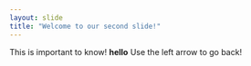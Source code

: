 ```yaml
---
layout: slide
title: "Welcome to our second slide!"
---
```

This is important to know! **hello**
Use the left arrow to go back!
